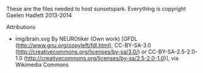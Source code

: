 These are the files needed to host sunsetspark. Everything is copyright Gaelen Hadlett 2013-2014

Attributions
 - img/brain.svg
    By NEUROtiker (Own work) [GFDL (http://www.gnu.org/copyleft/fdl.html), CC-BY-SA-3.0 (http://creativecommons.org/licenses/by-sa/3.0/) or CC-BY-SA-2.5-2.0-1.0 (http://creativecommons.org/licenses/by-sa/2.5-2.0-1.0)], via Wikimedia Commons
